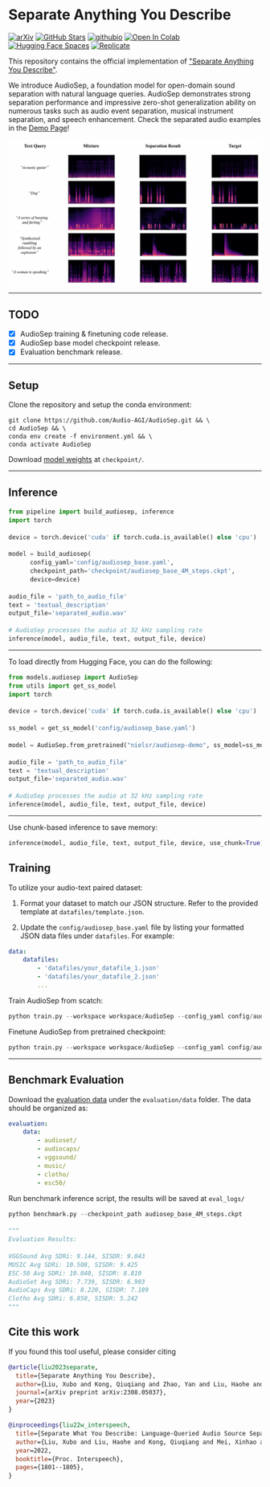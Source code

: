 # Separate Anything You Describe
[![arXiv](https://img.shields.io/badge/arXiv-Paper-<COLOR>.svg)](https://arxiv.org/abs/2308.05037) [![GitHub Stars](https://img.shields.io/github/stars/Audio-AGI/AudioSep?style=social)](https://github.com/Audio-AGI/AudioSep/) [![githubio](https://img.shields.io/badge/GitHub.io-Demo_Page-blue?logo=Github&style=flat-square)](https://audio-agi.github.io/Separate-Anything-You-Describe) [![Open In Colab](https://colab.research.google.com/assets/colab-badge.svg)](https://colab.research.google.com/github/Audio-AGI/AudioSep/blob/main/AudioSep_Colab.ipynb) [![Hugging Face Spaces](https://img.shields.io/badge/%F0%9F%A4%97%20Hugging%20Face-Spaces-blue)](https://huggingface.co/spaces/Audio-AGI/AudioSep) [![Replicate](https://replicate.com/cjwbw/audiosep/badge)](https://replicate.com/cjwbw/audiosep) 


This repository contains the official implementation of ["Separate Anything You Describe"](https://audio-agi.github.io/Separate-Anything-You-Describe/AudioSep_arXiv.pdf).

We introduce AudioSep, a foundation model for open-domain sound separation with natural language queries. AudioSep demonstrates strong separation performance and impressive zero-shot generalization ability on numerous tasks such as audio event separation, musical instrument separation, and
speech enhancement. Check the separated audio examples in the [Demo Page](https://audio-agi.github.io/Separate-Anything-You-Describe/)!

<p align="center">
  <img align="middle" width="800" src="assets/results.png"/>
</p>

<hr>

## TODO
- [x] AudioSep training & finetuning code release.
- [x] AudioSep base model checkpoint release.
- [x] Evaluation benchmark release.

<hr>

## Setup
Clone the repository and setup the conda environment: 

  ```shell
  git clone https://github.com/Audio-AGI/AudioSep.git && \
  cd AudioSep && \ 
  conda env create -f environment.yml && \
  conda activate AudioSep
  ```
Download [model weights](https://huggingface.co/spaces/Audio-AGI/AudioSep/tree/main/checkpoint) at `checkpoint/`.

<hr>

## Inference 


  ```python
  from pipeline import build_audiosep, inference
  import torch

  device = torch.device('cuda' if torch.cuda.is_available() else 'cpu')

  model = build_audiosep(
        config_yaml='config/audiosep_base.yaml', 
        checkpoint_path='checkpoint/audiosep_base_4M_steps.ckpt', 
        device=device)

  audio_file = 'path_to_audio_file'
  text = 'textual_description'
  output_file='separated_audio.wav'

  # AudioSep processes the audio at 32 kHz sampling rate  
  inference(model, audio_file, text, output_file, device)
  ```

<hr>

To load directly from Hugging Face, you can do the following:

  ```python
  from models.audiosep import AudioSep
  from utils import get_ss_model
  import torch

  device = torch.device('cuda' if torch.cuda.is_available() else 'cpu')

  ss_model = get_ss_model('config/audiosep_base.yaml')

  model = AudioSep.from_pretrained("nielsr/audiosep-demo", ss_model=ss_model)

  audio_file = 'path_to_audio_file'
  text = 'textual_description'
  output_file='separated_audio.wav'

  # AudioSep processes the audio at 32 kHz sampling rate  
  inference(model, audio_file, text, output_file, device)
  ```
<hr>

Use chunk-based inference to save memory:
  ```python
  inference(model, audio_file, text, output_file, device, use_chunk=True)
  ```

## Training 

To utilize your audio-text paired dataset:

1. Format your dataset to match our JSON structure. Refer to the provided template at `datafiles/template.json`.

2. Update the `config/audiosep_base.yaml` file by listing your formatted JSON data files under `datafiles`. For example:

```yaml
data:
    datafiles:
        - 'datafiles/your_datafile_1.json'
        - 'datafiles/your_datafile_2.json'
        ...
```

Train AudioSep from scatch:
  ```python
  python train.py --workspace workspace/AudioSep --config_yaml config/audiosep_base.yaml --resume_checkpoint_path checkpoint/ ''
  ```

Finetune AudioSep from pretrained checkpoint:
  ```python
  python train.py --workspace workspace/AudioSep --config_yaml config/audiosep_base.yaml --resume_checkpoint_path path_to_checkpoint
  ```

<hr>

## Benchmark Evaluation
Download the [evaluation data](https://drive.google.com/drive/folders/1PbCsuvdrzwAZZ_fwIzF0PeVGZkTk0-kL?usp=sharing) under the `evaluation/data` folder. The data should be organized as:

```yaml
evaluation:
    data:
        - audioset/
        - audiocaps/
        - vggsound/
        - music/
        - clotho/
        - esc50/
```
Run benchmark inference script, the results will be saved at `eval_logs/`
```python
python benchmark.py --checkpoint_path audiosep_base_4M_steps.ckpt

"""
Evaluation Results:

VGGSound Avg SDRi: 9.144, SISDR: 9.043
MUSIC Avg SDRi: 10.508, SISDR: 9.425
ESC-50 Avg SDRi: 10.040, SISDR: 8.810
AudioSet Avg SDRi: 7.739, SISDR: 6.903
AudioCaps Avg SDRi: 8.220, SISDR: 7.189
Clotho Avg SDRi: 6.850, SISDR: 5.242
"""
```

## Cite this work

If you found this tool useful, please consider citing
```bibtex
@article{liu2023separate,
  title={Separate Anything You Describe},
  author={Liu, Xubo and Kong, Qiuqiang and Zhao, Yan and Liu, Haohe and Yuan, Yi and Liu, Yuzhuo and Xia, Rui and Wang, Yuxuan and Plumbley, Mark D and Wang, Wenwu},
  journal={arXiv preprint arXiv:2308.05037},
  year={2023}
}
```
```bibtex
@inproceedings{liu22w_interspeech,
  title={Separate What You Describe: Language-Queried Audio Source Separation},
  author={Liu, Xubo and Liu, Haohe and Kong, Qiuqiang and Mei, Xinhao and Zhao, Jinzheng and Huang, Qiushi and Plumbley, Mark D and Wang, Wenwu},
  year=2022,
  booktitle={Proc. Interspeech},
  pages={1801--1805},
}
```
